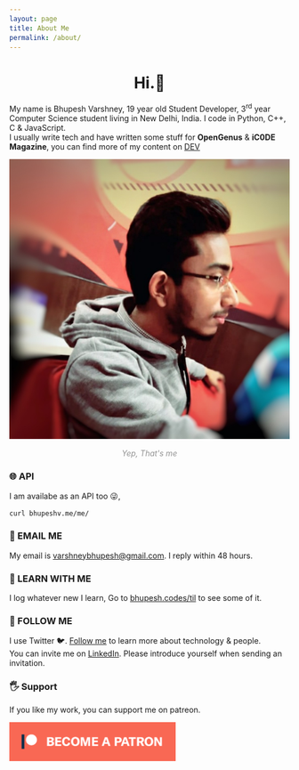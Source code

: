 ```yaml
---
layout: page
title: About Me
permalink: /about/
---
```


<h1 align="center">Hi.👋</h1>

My name is Bhupesh Varshney, 19 year old Student Developer, 3<sup>rd</sup> year Computer Science student living in New Delhi, India.
I code in Python, C++, C & JavaScript.<br>
I usually write tech and have written some stuff for **OpenGenus** & **iC0DE Magazine**, you can find more of my content on [DEV](https://dev.to/bhupesh)

![blog4](https://raw.githubusercontent.com/Bhupesh-V/Bhupesh-V.github.io/master/images/profile1.jpg)
<figcaption align="center" style="color: #939393;"><i>Yep, That's me</i></figcaption>

### 🌐 API
I am availabe as an API too 😜,

```bash
curl bhupeshv.me/me/
```
### 📧 EMAIL ME
My email is [varshneybhupesh@gmail.com](mailto:varshneybhupesh@gmail.com). I reply within 48 hours.

### 📖 LEARN WITH ME
I log whatever new I learn, Go to [bhupesh.codes/til](https://bhupesh.codes/til/) to see some of it.

### 🦄 FOLLOW ME 
I use Twitter 🐦. [Follow me](https://twitter.com/bhupeshimself) to learn more about technology & people.
<br>
You can invite me on [LinkedIn](https://www.linkedin.com/in/bhupesh-v/). Please introduce yourself when sending an invitation.

### 🖐 Support 
If you like my work, you can support me on patreon.

<a href="https://www.patreon.com/bePatron?u=18082750">
<img src="https://raw.githubusercontent.com/Bhupesh-V/Bhupesh-V.github.io/master/images/patreon.png" height="70" align="center">
</a>
